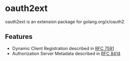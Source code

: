# oauth2ext

oauth2ext is an extension package for golang.org/x/oauth2

## Features

- Dynamic Client Registration described in [RFC 7591](https://datatracker.ietf.org/doc/html/rfc7591)
- Authorization Server Metadata described in [RFC 8414](https://datatracker.ietf.org/doc/html/rfc8414)
